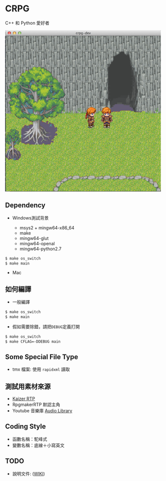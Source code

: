 # CRPG

C++ 和 Python 愛好者

![Image of Yaktocat](https://github.com/mudream4869/crpg/blob/master/shot.png)

## Dependency

* Windows測試背景

    * msys2 + mingw64-x86_64
    * make
    * mingw64-glut
    * mingw64-openal
    * mingw64-python2.7

```
$ make os_switch
$ make main
```

* Mac

## 如何編譯

* 一般編譯

```
$ make os_switch
$ make main
```

* 假如需要除錯，請把`DEBUG`定義打開

```
$ make os_switch
$ make CFLAG=-DDEBUG main
```

## Some Special File Type 

* tmx 檔案:
    使用 `rapidxml` 讀取

## 測試用素材來源

* [Kaizer RTP](http://s8.photobucket.com/user/zanyzora/library/Kaizer%20RTP?sort=3&page=1)
* RpgmakerRTP 默認主角
* Youtube 音樂庫 [Audio Library](https://www.youtube.com/audiolibrary/music) 

## Coding Style

* 函數名稱：駝峰式
* 變數名稱：底線＋小寫英文

## TODO

* 說明文件: ([WIKI](https://github.com/mudream4869/crpg/wiki/CRPG介紹))
